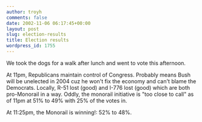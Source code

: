 ```yaml
---
author: troyh
comments: false
date: 2002-11-06 06:17:45+00:00
layout: post
slug: election-results
title: Election results
wordpress_id: 1755
---
```


We took the dogs for a walk after lunch and went to vote this afternoon.

At 11pm, Republicans maintain control of Congress. Probably means Bush will be unelected in 2004 cuz he won't fix the economy and can't blame the Democrats. Locally, R-51 lost (good) and I-776 lost (good) which are both pro-Monorail in a way. Oddly, the monorail initiative is "too close to call" as of 11pm at 51% to 49% with 25% of the votes in.

At 11:25pm, the Monorail is winning!: 52% to 48%.
